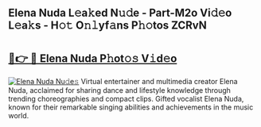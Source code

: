 ## Elena Nuda L𝚎a𝚔ed N𝚞𝚍e - Part-M2o Vi𝚍𝚎o L𝚎a𝚔s - H𝚘𝚝 O𝚗𝚕yf𝚊ns P𝚑𝚘tos ZCRvN

# <h2><a href="http://kf2oaoz.oniu.top/?m=Elena+Nuda">🔗👉 🔴 Elena Nuda P𝚑ot𝚘𝚜 V𝚒d𝚎o</a></h2>

[![Elena Nuda Nu𝚍e𝚜](https://i.imgur.com/0qMVB7G.gif)](http://kf2oaoz.oniu.top/?m=Elena+Nuda)
Virtual entertainer and multimedia creator Elena Nuda, acclaimed for sharing dance and lifestyle knowledge through trending choreographies and compact clips. Gifted vocalist Elena Nuda, known for their remarkable singing abilities and achievements in the music world.  
